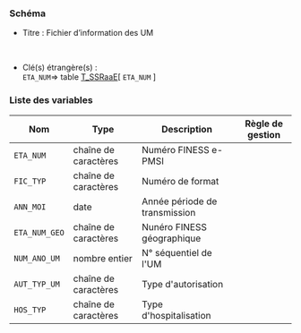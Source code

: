 ### Schéma


- Titre : Fichier d’information des UM
<br />



- Clé(s) étrangère(s) : <br />
`ETA_NUM`=> table [T_SSRaaE](/tables/T_SSRaaE)[ `ETA_NUM` ]<br />

 
### Liste des variables

Nom | Type | Description | Règle de gestion
-|-|-|-
`ETA_NUM`| chaîne de caractères |Numéro FINESS e-PMSI||
`FIC_TYP`| chaîne de caractères |Numéro de format||
`ANN_MOI`| date |Année période de transmission||
`ETA_NUM_GEO`| chaîne de caractères |Nunéro FINESS géographique||
`NUM_ANO_UM`| nombre entier |N° séquentiel de l'UM||
`AUT_TYP_UM`| chaîne de caractères |Type d'autorisation||
`HOS_TYP`| chaîne de caractères |Type d'hospitalisation||